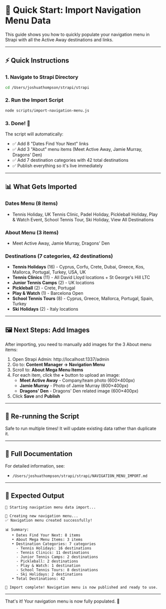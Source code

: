 # 🚀 Quick Start: Import Navigation Menu Data

This guide shows you how to quickly populate your navigation menu in Strapi with all the Active Away destinations and links.

---

## ⚡ Quick Instructions

### 1. Navigate to Strapi Directory
```bash
cd /Users/joshuathompson/strapi/strapi
```

### 2. Run the Import Script
```bash
node scripts/import-navigation-menu.js
```

### 3. Done! 🎉

The script will automatically:
- ✅ Add 8 "Dates Find Your Next" links
- ✅ Add 3 "About" menu items (Meet Active Away, Jamie Murray, Dragons' Den)
- ✅ Add 7 destination categories with 42 total destinations
- ✅ Publish everything so it's live immediately

---

## 📊 What Gets Imported

### Dates Menu (8 items)
- Tennis Holiday, UK Tennis Clinic, Padel Holiday, Pickleball Holiday, Play & Watch Event, School Tennis Tour, Ski Holiday, View All Destinations

### About Menu (3 items)
- Meet Active Away, Jamie Murray, Dragons' Den

### Destinations (7 categories, 42 destinations)
- **Tennis Holidays** (16) - Cyprus, Corfu, Crete, Dubai, Greece, Kos, Mallorca, Portugal, Turkey, USA, UK
- **Tennis Clinics** (11) - All David Lloyd locations + St George's Hill LTC
- **Junior Tennis Camps** (2) - UK locations
- **Pickleball** (2) - Crete, Portugal
- **Play & Watch** (1) - Barcelona Open
- **School Tennis Tours** (8) - Cyprus, Greece, Mallorca, Portugal, Spain, Turkey
- **Ski Holidays** (2) - Italy locations

---

## 🖼️ Next Steps: Add Images

After importing, you need to manually add images for the 3 About menu items:

1. Open Strapi Admin: http://localhost:1337/admin
2. Go to: **Content Manager → Navigation Menu**
3. Scroll to: **About Mega Menu Items**
4. For each item, click the **+** button to upload an image:
   - **Meet Active Away** - Company/team photo (600×400px)
   - **Jamie Murray** - Photo of Jamie Murray (600×400px)
   - **Dragons' Den** - Dragons' Den related image (600×400px)
5. Click **Save** and **Publish**

---

## 🔄 Re-running the Script

Safe to run multiple times! It will update existing data rather than duplicate it.

---

## 📖 Full Documentation

For detailed information, see:
- `/Users/joshuathompson/strapi/strapi/NAVIGATION_MENU_IMPORT.md`

---

## 🎯 Expected Output

```
🚀 Starting navigation menu data import...

📝 Creating new navigation menu...
✅ Navigation menu created successfully!

📊 Summary:
   • Dates Find Your Next: 8 items
   • About Mega Menu Items: 3 items
   • Destination Categories: 7 categories
     - Tennis Holidays: 16 destinations
     - Tennis Clinics: 11 destinations
     - Junior Tennis Camps: 2 destinations
     - Pickleball: 2 destinations
     - Play & Watch: 1 destination
     - School Tennis Tours: 8 destinations
     - Ski Holidays: 2 destinations
   • Total Destinations: 42

🎉 Import complete! Navigation menu is now published and ready to use.
```

---

That's it! Your navigation menu is now fully populated. 🚀

